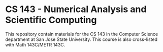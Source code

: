 # CS 143 - Numerical Analysis and Scientific Computing

This repository contain materials for the CS 143 in the Computer Science department at San Jose State University. This course is also cross-listed with Math 143C/METR 143C. 

